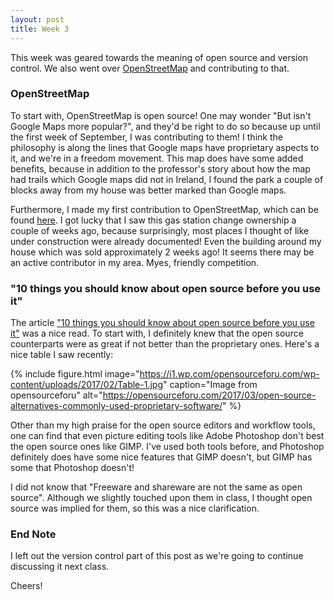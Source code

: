 ```yaml
---
layout: post
title: Week 3
---
```


This week was geared towards the meaning of open source and version control. We
also went over
[OpenStreetMap](https://www.openstreetmap.org/#map=4/38.01/-95.84)
and contributing to that.

### OpenStreetMap
To start with, OpenStreetMap is open source! One may wonder "But isn't Google
Maps more popular?", and they'd be right to do so because up until the first
week of September, I was contributing to them! I think the philosophy is along
the lines that Google maps have proprietary aspects to it, and we're in a
freedom movement. This map does have some added benefits, because in addition to
the professor's story about how the map had trails which Google maps did not in
Ireland, I found the park a couple of blocks away from my house was better
marked than Google maps.

Furthermore, I made my first contribution to OpenStreetMap, which can be found
[here](https://www.openstreetmap.org/changeset/74507329). I got lucky that I saw
this gas station change ownership a couple of weeks ago, because surprisingly,
most places I thought of like under construction were already documented! Even
the building around my house which was sold approximately 2 weeks ago! It seems
there may be an active contributor in my area. Myes, friendly competition.

### "10 things you should know about open source before you use it"
The article
["10 things you should know about open source before you use it"](https://www.techrepublic.com/blog/10-things/10-things-you-should-know-about-open-source-before-you-use-it/)
was a nice read. To start with, I definitely knew that the open source
counterparts were as great if not better than the proprietary ones.
Here's a nice table I saw recently:

{% include figure.html image="https://i1.wp.com/opensourceforu.com/wp-content/uploads/2017/02/Table-1.jpg" caption="Image from opensourceforu" alt="https://opensourceforu.com/2017/03/open-source-alternatives-commonly-used-proprietary-software/" %}

Other than my high praise for the open source editors and workflow tools, one
can find that even picture editing tools like Adobe Photoshop don't best the
open source ones like GIMP. I've used both tools before, and Photoshop
definitely does have some nice features that GIMP doesn't, but GIMP has some
that Photoshop doesn't!

I did not know that "Freeware and shareware are not the same as open source".
Although we slightly touched upon them in class, I thought open source was
implied for them, so this was a nice clarification.

### End Note
I left out the version control part of this post as we're going to continue
discussing it next class.

Cheers!
